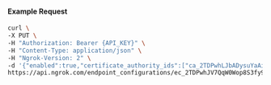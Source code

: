 <!-- Code generated for API Clients. DO NOT EDIT. -->
#### Example Request
```bash
curl \
-X PUT \
-H "Authorization: Bearer {API_KEY}" \
-H "Content-Type: application/json" \
-H "Ngrok-Version: 2" \
-d '{"enabled":true,"certificate_authority_ids":["ca_2TDPwhLJbADysuYaAiyXtaXHeuK"]}' \
https://api.ngrok.com/endpoint_configurations/ec_2TDPwhJV7QqW0Wop8S3fy9LAXJv/mutual_tls
